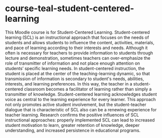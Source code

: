 # course-teal-student-centered-learning
This Moodle course is for Student-Centered Learning. Student-centered learning (SCL) is an instructional approach that focuses on the needs of students and allows students to influence the content, activities, materials, and pace of learning according to their interests and needs. Although it often is necessary for teachers to provide information to students through lecture and demonstration, sometimes teachers can over-emphasize the role of transmitter of information and not place enough attention on students’ specific learning needs. In student-centered instruction, the student is placed at the center of the teaching-learning dynamic, so that transmission of information is secondary to student's needs, abilities, interests, and learning preferences. In this way, the teacher in a student-centered classroom becomes a facilitator of learning rather than simply a transmitter of knowledge. Student-centered learning acknowledges student voice as central to the learning experience for every learner. This approach not only promotes active student involvement, but the student-teacher dialogue that is characteristic of SCL also can be a renewing experience for teacher learning. Research confirms the positive influences of SCL instructional approaches: properly implemented SCL can lead to increased student motivation to learn, greater retention of knowledge, deeper understanding, and increased persistence in educational programs.
